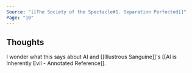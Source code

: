 ```yaml
---
Source: "[[The Society of the Spectacle#1. Separation Perfected]]"
Page: "10"
---
```

## Thoughts
I wonder what this says about AI and [[Illustrous Sanguine]]'s [[AI is Inherently Evil - Annotated Reference]].


